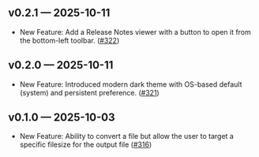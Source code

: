 ## v0.2.1 — 2025-10-11
-  New Feature: Add a Release Notes viewer with a button to open it from the bottom-left toolbar.  ([#322](https://github.com/karimz1/imgcompress/issues/322))


## v0.2.0 — 2025-10-11
- New Feature: Introduced modern dark theme with OS-based default (system) and persistent preference. ([#321](https://github.com/karimz1/imgcompress/issues/321))

## v0.1.0 — 2025-10-03
- New Feature: Ability to convert a file but allow the user to target a specific filesize for the output file ([#316](https://github.com/karimz1/imgcompress/issues/316))
